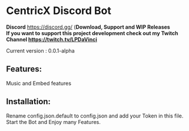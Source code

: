 # CentricX Discord Bot

**Discord** https://discord.gg/ (**Download, Support and WIP Releases**  
**If you want to support this project development check out my Twitch Channel https://twitch.tv/LPDaVinci**  

Current version : 0.0.1-alpha  
## Features:  
Music and Embed features

## Installation:
Rename config.json.default to config.json and add your Token in this file.  
Start the Bot and Enjoy many Features.  